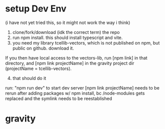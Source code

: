 # setup Dev Env
(i have not yet tried this, so it might not work the way i think)
1. clone/fork/download (idk the correct term) the repo
2. run npm install.
    this should install typescript and vite.
3. you need my library tcellib-vectors, which is not published on npm, but public on github. download it.

If you then have local access to the vectors-lib, run [npm link] in that directory, and [npm link projectName] in the gravity project dir (projectName = tcellib-vectors).


4. that should do it


run: "npm run dev" to start dev server
[npm link projectName] needs to be rerun after adding packages w/ npm install, bc /node-modules gets replaced and the symlink needs to be reestablished

# gravity

